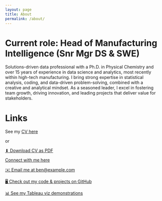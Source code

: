 ```yaml
---
layout: page
title: About
permalink: /about/
---
```


# Current role: Head of Manufacturing Intelligence (Snr Mgr DS & SWE)

Solutions-driven data professional with a Ph.D. in Physical Chemistry and over 15 years of experience in data science and analytics, most recently within high-tech manufacturing. I bring strong expertise in statistical analysis, coding, and data-driven problem-solving, combined with a creative and analytical mindset. As a seasoned leader, I excel in fostering team growth, driving innovation, and leading projects that deliver value for stakeholders.

# Links

See my [CV here](/about/BAC_CV)

or

<a href="/assets/DrBenCoombs_CV.pdf" class="btn" download>⬇ Download CV as PDF</a>

[Connect with me here](https://linkedin.com/in/bacoombs)

[✉️ Email me at ben@example.com](mailto:ben@example.com)

[🖥 Check out my code & projects on GitHub](https://github.com/)

[📊 See my Tableau viz demonstrations](https://public.tableau.com/app/profile/ben.coombs/vizzes)


<!--
You can find the source code for Minima at GitHub:
[jekyll][jekyll-organization] /
[minima](https://github.com/jekyll/minima)

You can find the source code for Jekyll at GitHub:
[jekyll][jekyll-organization] /
[jekyll](https://github.com/jekyll/jekyll)


[jekyll-organization]: https://github.com/jekyll

-->

